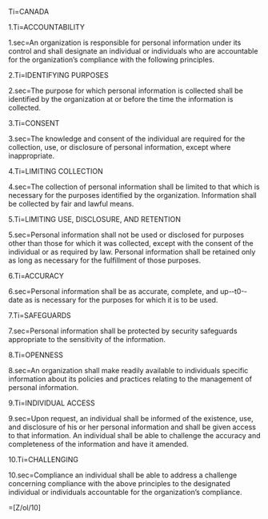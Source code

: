 Ti=CANADA

1.Ti=ACCOUNTABILITY

1.sec=An organization is responsible for personal information under its control and shall designate an individual or individuals who are accountable for the organization’s compliance with the following principles.
 
2.Ti=IDENTIFYING PURPOSES

2.sec=The purpose for which personal information is collected shall be identified by the organization at or before the time the information is collected.
 
3.Ti=CONSENT

3.sec=The knowledge and consent of the individual are required for the collection, use, or disclosure of personal information, except where inappropriate.

4.Ti=LIMITING COLLECTION

4.sec=The collection of personal information shall be limited to that which is necessary for the purposes identified by the organization. Information shall be collected by fair and lawful means.


5.Ti=LIMITING USE, DISCLOSURE, AND RETENTION

5.sec=Personal information shall not be used or disclosed for purposes other than those for which it was collected, except with the consent of the individual or as required by law. Personal information shall be retained only as long as necessary for the fulfillment of those purposes.


6.Ti=ACCURACY

6.sec=Personal information shall be as accurate, complete, and up-­‐t0-­‐date as is necessary for the purposes for which it is to be used.
 
7.Ti=SAFEGUARDS

7.sec=Personal information shall be protected by security safeguards appropriate to the sensitivity of the information.

	
8.Ti=OPENNESS

8.sec=An organization shall make readily available to individuals specific information about its policies and practices relating to the management of personal information.


9.Ti=INDIVIDUAL ACCESS

9.sec=Upon request, an individual shall be informed of the existence, use, and disclosure of his or her personal information and shall be given access to that information. An individual shall be able to challenge the accuracy and completeness of the information and have it amended.
  

10.Ti=CHALLENGING

10.sec=Compliance an individual shall be able to address a challenge concerning compliance with the above principles to the designated individual or individuals accountable for the organization’s compliance.


=[Z/ol/10]